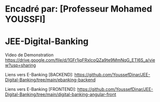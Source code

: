 # Encadré par: [Professeur Mohamed YOUSSFI]

# JEE-Digital-Banking

Video de Demonstration                                       
https://drive.google.com/file/d/1GFr1jqFRxIcoQZa9te9MmNqG_ETl6S_a/view?usp=sharing

Liens vers E-Banking [BACKEND]:
https://github.com/YoussefDinar/JEE-Digital-Banking/tree/main/ebanking-backend

Liens vers E-Banking [FRONTEND]:
https://github.com/YoussefDinar/JEE-Digital-Banking/tree/main/digital-banking-angular-front



